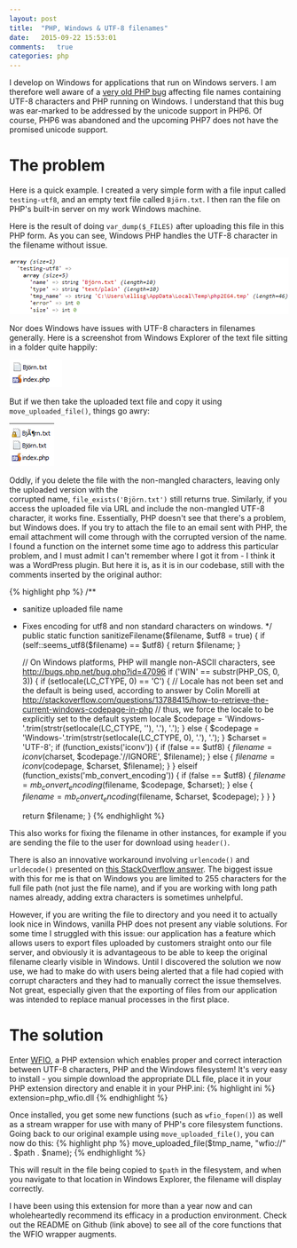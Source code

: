 ```yaml
---
layout: post
title:  "PHP, Windows & UTF-8 filenames"
date:   2015-09-22 15:53:01
comments:   true
categories: php
---
```

I develop on Windows for applications that run on Windows servers. I am therefore well aware of a [very old PHP bug](https://bugs.php.net/bug.php?id=46990)
affecting file names containing UTF-8 characters and PHP running on Windows. I understand that this bug was ear-marked
to be addressed by the unicode support in PHP6. Of course, PHP6 was abandoned and the upcoming PHP7 does not have the 
promised unicode support.

   
# The problem #
Here is a quick example. I created a very simple form with a file input called `testing-utf8`, and an empty text file 
called `Björn.txt`. I then ran the file on PHP's
built-in server on my work Windows machine.   
   
Here is the result of doing `var_dump($_FILES)` after uploading this file in this PHP form. As you can see, Windows PHP
handles the UTF-8 character in the filename without issue.

![var_dump results](/assets/utf8-filenames-1.png)

Nor does Windows have issues with UTF-8 characters in filenames generally. Here is a screenshot from Windows Explorer of
the text file sitting in a folder quite happily:

![filesystem all OK](/assets/utf8-filenames-2.png)

But if we then take the uploaded text file and copy it using `move_uploaded_file()`, things go awry:

![filesystem ruh-roh](/assets/utf8-filenames-3.png)

Oddly, if you delete the file with the non-mangled characters, leaving only the uploaded version with the  
corrupted name, `file_exists('Björn.txt')` still returns true. Similarly, if you access the uploaded file via URL and
include the non-mangled UTF-8 character, it works fine. Essentially, PHP doesn't see that there's a problem, but Windows
does. If you try to attach the file to an email sent with PHP, the email attachment will come through with the 
corrupted version of the name. I found a function on the internet some time ago to address this particular problem,
and I must admit I can't remember where I got it from - I think it was a WordPress plugin. But here it is, as it is
in our codebase, still with the comments inserted by the original author:

{% highlight php %}
/**
 * sanitize uploaded file name
 * Fixes encoding for utf8 and non standard characters on windows.
 */
public static function sanitizeFilename($filename, $utf8 = true)
{
    if (self::seems_utf8($filename) == $utf8) {
        return $filename;
    }

    // On Windows platforms, PHP will mangle non-ASCII characters, see http://bugs.php.net/bug.php?id=47096
    if ('WIN' == substr(PHP_OS, 0, 3)) {
        if (setlocale(LC_CTYPE, 0) == 'C') { // Locale has not been set and the default is being used, according to answer by Colin Morelli at http://stackoverflow.com/questions/13788415/how-to-retrieve-the-current-windows-codepage-in-php
                    // thus, we force the locale to be explicitly set to the default system locale
                    $codepage = 'Windows-'.trim(strstr(setlocale(LC_CTYPE, ''), '.'), '.');
        } else {
            $codepage = 'Windows-'.trim(strstr(setlocale(LC_CTYPE, 0), '.'), '.');
        }
        $charset = 'UTF-8';
        if (function_exists('iconv')) {
            if (false == $utf8) {
                $filename = iconv($charset, $codepage.'//IGNORE', $filename);
            } else {
                $filename = iconv($codepage, $charset, $filename);
            }
        } elseif (function_exists('mb_convert_encoding')) {
            if (false == $utf8) {
                $filename = mb_convert_encoding($filename, $codepage, $charset);
            } else {
                $filename = mb_convert_encoding($filename, $charset, $codepage);
            }
        }
    }

    return $filename;
}
{% endhighlight %}

This also works for fixing the filename in other instances, for example if you are sending the file to the user for download
using `header()`.   

There is also an innovative workaround involving `urlencode()` and `urldecode()` presented on [this StackOverflow answer](http://stackoverflow.com/questions/1525830/how-do-i-use-filesystem-functions-in-php-using-utf-8-strings). 
The biggest issue with this for me is that on Windows you are limited to 255 characters for the full file path (not just 
the file name), and if you are working with long path names already, adding extra characters is sometimes unhelpful.
   
However, if you are writing the file to directory and you need it to actually look nice in Windows, vanilla PHP does
not present any viable solutions. For some time I struggled with this issue: our application has a feature which allows
users to export files uploaded by customers straight onto our file server, and obviously it is advantageous to be able to
keep the original filename clearly visible in Windows. Until I discovered the solution we now use, we had to make do with
users being alerted that a file had copied with corrupt characters and they had to manually correct the issue themselves.
Not great, especially given that the exporting of files from our application was intended to replace manual processes in 
the first place.   
   
# The solution #
Enter [WFIO](https://github.com/kenjiuno/php-wfio), a PHP extension which enables proper and correct interaction between
UTF-8 characters, PHP and the Windows filesystem! It's very easy to install - you simple download the appropriate DLL file, 
place it in your PHP extension directory and enable it in your PHP.ini:
{% highlight ini %}
extension=php_wfio.dll
{% endhighlight %}

Once installed, you get some new functions (such as `wfio_fopen()`) as well as a stream wrapper for use with many of PHP's
core filesystem functions. Going back to our original example using `move_uploaded_file()`, you can now do this:
{% highlight php %}
move_uploaded_file($tmp_name, "wfio://" . $path . $name);
{% endhighlight %}

This will result in the file being copied to `$path` in the filesystem, and when you navigate to that location in Windows
Explorer, the filename will display correctly.   
   
I have been using this extension for more than a year now and can wholeheartedly recommend its efficacy in a production
environment. Check out the README on Github (link above) to see all of the core functions that the WFIO wrapper augments.